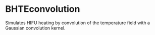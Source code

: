 # BHTEconvolution
Simulates HIFU heating by convolution of the temperature field with a Gaussian convolution kernel. 

